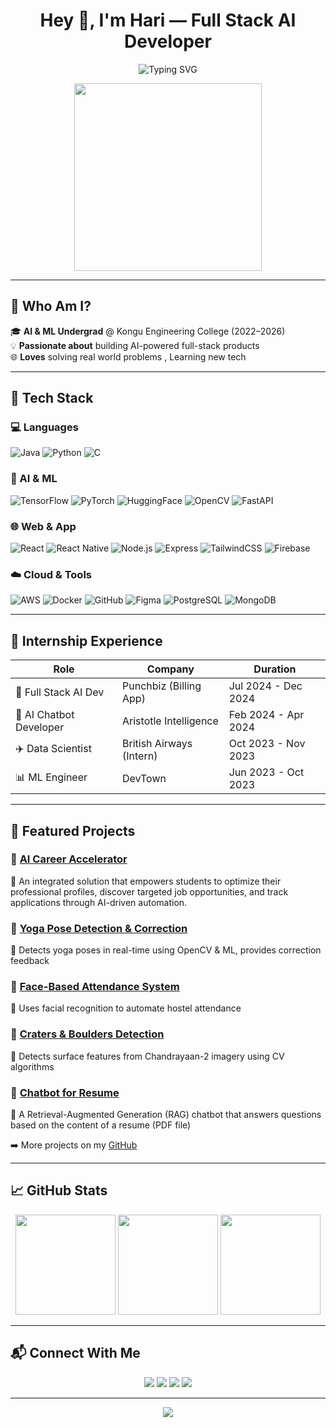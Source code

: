 <h1 align="center">Hey 👋, I'm Hari — Full Stack AI Developer</h1>

<p align="center">
  <img src="https://readme-typing-svg.demolab.com?font=Fira+Code&pause=1000&color=1E90FF&width=435&lines=Passionate+about+Technology;Solving+Real+World+Problems;Researcher" alt="Typing SVG" />

</p>

<p align="center">
  <img src="https://media.giphy.com/media/qgQUggAC3Pfv687qPC/giphy.gif" width="300"/>
</p>

---

## 🌟 Who Am I?

🎓 **AI & ML Undergrad** @ Kongu Engineering College (2022–2026)  
💡 **Passionate about** building AI-powered full-stack products  
🌐 **Loves** solving real world problems , Learning new tech

---

## 🚀 Tech Stack

### 💻 Languages
![Java](https://img.shields.io/badge/Java-F80000?style=flat-square&logo=openjdk&logoColor=white)
![Python](https://img.shields.io/badge/Python-3670A0?style=flat-square&logo=python&logoColor=white)
![C](https://img.shields.io/badge/C-00599C?style=flat-square&logo=c&logoColor=white)

### 🤖 AI & ML
![TensorFlow](https://img.shields.io/badge/TensorFlow-E34F26?style=flat-square&logo=tensorflow&logoColor=white)
![PyTorch](https://img.shields.io/badge/PyTorch-EE4C2C?style=flat-square&logo=pytorch&logoColor=white)
![HuggingFace](https://img.shields.io/badge/HuggingFace-FDCA40?style=flat-square&logo=huggingface&logoColor=black)
![OpenCV](https://img.shields.io/badge/OpenCV-3E77BC?style=flat-square&logo=opencv&logoColor=white)
![FastAPI](https://img.shields.io/badge/FastAPI-00C7B7?style=flat-square&logo=fastapi&logoColor=white)

### 🌐 Web & App
![React](https://img.shields.io/badge/React-61DAFB?style=flat-square&logo=react&logoColor=black)
![React Native](https://img.shields.io/badge/React_Native-20232A?style=flat-square&logo=react&logoColor=61DAFB)
![Node.js](https://img.shields.io/badge/Node.js-339933?style=flat-square&logo=node.js&logoColor=white)
![Express](https://img.shields.io/badge/Express.js-404D59?style=flat-square)
![TailwindCSS](https://img.shields.io/badge/Tailwind_CSS-38B2AC?style=flat-square&logo=tailwind-css&logoColor=white)
![Firebase](https://img.shields.io/badge/Firebase-FC6D26?style=flat-square&logo=firebase&logoColor=white)

### ☁️ Cloud & Tools
![AWS](https://img.shields.io/badge/AWS-232F3E?style=flat-square&logo=amazon-aws&logoColor=white)
![Docker](https://img.shields.io/badge/Docker-0db7ed?style=flat-square&logo=docker&logoColor=white)
![GitHub](https://img.shields.io/badge/GitHub-181717?style=flat-square&logo=github&logoColor=white)
![Figma](https://img.shields.io/badge/Figma-ff7262?style=flat-square&logo=figma&logoColor=white)
![PostgreSQL](https://img.shields.io/badge/PostgreSQL-336791?style=flat-square&logo=postgresql&logoColor=white)
![MongoDB](https://img.shields.io/badge/MongoDB-47A248?style=flat-square&logo=mongodb&logoColor=white)

---

## 💼 Internship Experience

| Role                    | Company                  | Duration            |
|-------------------------|--------------------------|---------------------|
| 🧠 Full Stack AI Dev     | Punchbiz (Billing App)   | Jul 2024 - Dec 2024 |
| 🤖 AI Chatbot Developer  | Aristotle Intelligence   | Feb 2024 - Apr 2024 |
| ✈️ Data Scientist         | British Airways (Intern) | Oct 2023 - Nov 2023 |
| 📊 ML Engineer           | DevTown                  | Jun 2023 - Oct 2023 |

---

## 📁 Featured Projects

### 🔹 [AI Career Accelerator](https://github.com/Hari-Kec/AI-Career-Accelerator)  
🔸 An integrated solution that empowers students to optimize their professional profiles, discover targeted job opportunities, and track applications through AI-driven automation.

### 🔹 [Yoga Pose Detection & Correction](https://github.com/Hari-Kec/Yoga-Pose-Detection-and-Correction)  
🔸 Detects yoga poses in real-time using OpenCV & ML, provides correction feedback

### 🔹 [Face-Based Attendance System](https://github.com/Hari-Kec/Face_based_attendance_system)  
🔸 Uses facial recognition to automate hostel attendance

### 🔹 [Craters & Boulders Detection](https://github.com/Hari-Kec/Craters_And_Boulders_Detection)  
🔸 Detects surface features from Chandrayaan-2 imagery using CV algorithms

### 🔹 [Chatbot for Resume](https://github.com/Hari-Kec/Chatbot-for-Resume)  
🔸 A Retrieval-Augmented Generation (RAG) chatbot that answers questions based on the content of a resume (PDF file)

➡️ More projects on my [GitHub](https://github.com/Hari-Kec?tab=repositories)

---

## 📈 GitHub Stats

<p align="center">
  <img src="https://github-readme-stats.vercel.app/api?username=Hari-Kec&show_icons=true&theme=tokyonight&count_private=true" height="160" />
  <img src="https://streak-stats.demolab.com?user=Hari-Kec&theme=tokyonight" height="160"/>
  <img src="https://github-readme-stats.vercel.app/api/top-langs/?username=Hari-Kec&layout=compact&theme=tokyonight" height="160"/>
</p>

---

## 📬 Connect With Me

<p align="center">
  <a href="mailto:harisenthilcbe@gmail.com"><img src="https://img.shields.io/badge/Gmail-D14836?style=flat-square&logo=gmail&logoColor=white"/></a>
  <a href="https://www.linkedin.com/in/h-a-r-i/"><img src="https://img.shields.io/badge/LinkedIn-0A66C2?style=flat-square&logo=linkedin&logoColor=white"/></a>
  <a href="https://leetcode.com/u/22ALR026/"><img src="https://img.shields.io/badge/LeetCode-FFA116?style=flat-square&logo=leetcode&logoColor=white"/></a>
  <a href="https://www.kaggle.com/haris2004lskhari"><img src="https://img.shields.io/badge/Kaggle-20BEFF?style=flat-square&logo=kaggle&logoColor=white"/></a>
</p>

---

<p align="center">
  <img src="https://capsule-render.vercel.app/api?type=waving&height=120&color=gradient&section=footer"/>
</p>
